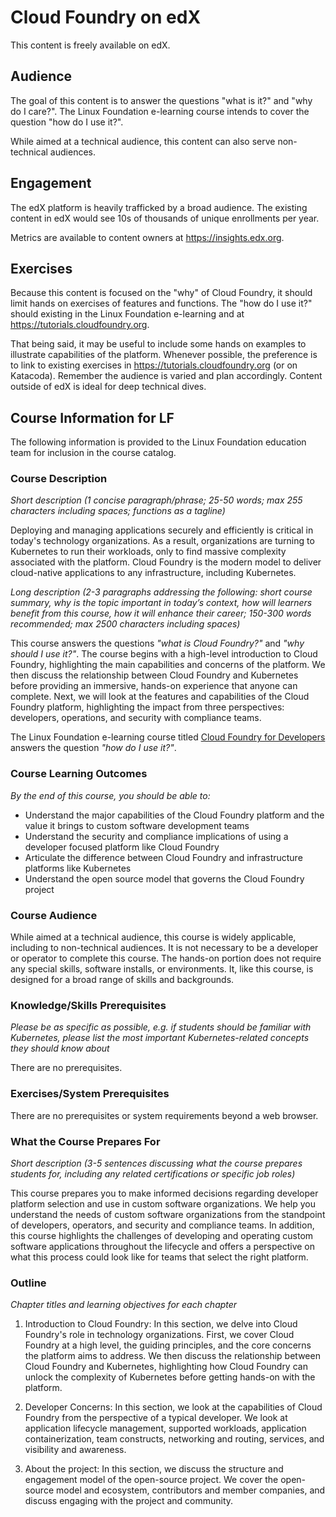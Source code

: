 # Cloud Foundry on edX

This content is freely available on edX.

## Audience

The goal of this content is to answer the questions "what is it?" and "why do I care?". The Linux Foundation e-learning course intends to cover the question "how do I use it?". 

While aimed at a technical audience, this content can also serve non-technical audiences. 


## Engagement

The edX platform is heavily trafficked by a broad audience. The existing content in edX would see 10s of thousands of unique enrollments per year. 

Metrics are available to content owners at https://insights.edx.org.

## Exercises

Because this content is focused on the "why" of Cloud Foundry, it should limit hands on exercises of features and functions. The "how do I use it?" should existing in the Linux Foundation e-learning and at https://tutorials.cloudfoundry.org.

That being said, it may be useful to include some hands on examples to illustrate capabilities of the platform. Whenever possible, the preference is to link to existing exercises in https://tutorials.cloudfoundry.org (or on Katacoda). Remember the audience is varied and plan accordingly. Content outside of edX is ideal for deep technical dives.


## Course Information for LF

The following information is provided to the Linux Foundation education team for inclusion in the course catalog.

### Course Description 

_Short description (1 concise paragraph/phrase; 25-50 words; max 255 characters including spaces; functions as a tagline)_

Deploying and managing applications securely and efficiently is critical in today's technology organizations. As a result, organizations are turning to Kubernetes to run their workloads, only to find massive complexity associated with the platform. Cloud Foundry is the modern model to deliver cloud-native applications to any infrastructure, including Kubernetes. 

_Long description (2-3 paragraphs addressing the following: short course summary, why is the topic important in today’s context, how will learners benefit from this course, how it will enhance their career; 150-300 words recommended; max 2500 characters including spaces)_

This course answers the questions _"what is Cloud Foundry?"_ and _"why should I use it?"_. The course begins with a high-level introduction to Cloud Foundry, highlighting the main capabilities and concerns of the platform. We then discuss the relationship between Cloud Foundry and Kubernetes before providing an immersive, hands-on experience that anyone can complete. Next, we will look at the features and capabilities of the Cloud Foundry platform, highlighting the impact from three perspectives: developers, operations, and security with compliance teams. 

The Linux Foundation e-learning course titled [Cloud Foundry for Developers](https://training.linuxfoundation.org/training/cloud-foundry-for-developers/) answers the question _"how do I use it?"_. 

### Course Learning Outcomes

_By the end of this course, you should be able to:_

- Understand the major capabilities of the Cloud Foundry platform and the value it brings to custom software development teams
- Understand the security and compliance implications of using a developer focused platform like Cloud Foundry
- Articulate the difference between Cloud Foundry and infrastructure platforms like Kubernetes
- Understand the open source model that governs the Cloud Foundry project

### Course Audience

While aimed at a technical audience, this course is widely applicable, including to non-technical audiences. It is not necessary to be a developer or operator to complete this course. The hands-on portion does not require any special skills, software installs, or environments. It, like this course, is designed for a broad range of skills and backgrounds. 

### Knowledge/Skills Prerequisites

_Please be as specific as possible, e.g. if students should be familiar with Kubernetes, please list the most important Kubernetes-related concepts they should know about_

There are no prerequisites. 
  
### Exercises/System Prerequisites

There are no prerequisites or system requirements beyond a web browser.

### What the Course Prepares For

_Short description (3-5 sentences discussing what the course prepares students for, including any related certifications or specific job roles)_

This course prepares you to make informed decisions regarding developer platform selection and use in custom software organizations. We help you understand the needs of custom software organizations from the standpoint of developers, operators, and security and compliance teams. In addition, this course highlights the challenges of developing and operating custom software applications throughout the lifecycle and offers a perspective on what this process could look like for teams that select the right platform.

### Outline

_Chapter titles and learning objectives for each chapter_


1. Introduction to Cloud Foundry: In this section, we delve into Cloud Foundry's role in technology organizations. First, we cover Cloud Foundry at a high level, the guiding principles, and the core concerns the platform aims to address. We then discuss the relationship between Cloud Foundry and Kubernetes, highlighting how Cloud Foundry can unlock the complexity of Kubernetes before getting hands-on with the platform.

2. Developer Concerns: In this section, we look at the capabilities of Cloud Foundry from the perspective of a typical developer. We look at application lifecycle management, supported workloads, application containerization, team constructs, networking and routing, services, and visibility and awareness. 

3. About the project: In this section, we discuss the structure and engagement model of the open-source project. We cover the open-source model and ecosystem, contributors and member companies, and discuss engaging with the project and community.

